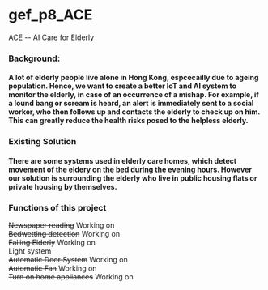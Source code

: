 # gef_p8_ACE
ACE -- AI Care for Elderly

### Background:
#### A lot of elderly people live alone in Hong Kong, espcecailly due to  ageing population. Hence, we want to create a better IoT and AI system to monitor the elderly, in case of an occurrence of a mishap. For example, if a lound bang or scream is heard, an alert is immediately sent to a social worker, who then follows up and contacts the elderly to check up on him. This can greatly reduce the health risks posed to the helpless elderly.

### Existing Solution
#### There are some systems used in elderly care homes, which detect movement of the eldery on the bed during the evening hours. However our solution is surrounding the elderly who live in public housing flats or private housing by themselves.


### Functions of this project
~~Newspaper reading~~ Working on<br/>
~~Bedwetting detection~~ Working on<br/>
~~Falling Elderly~~ Working on<br/>
Light system<br/>
~~Automatic Door System~~ Working on<br/>
~~Automatic Fan~~ Working on<br/>
~~Turn on home appliances~~ Working on<br/>

